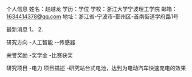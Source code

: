 个人信息
姓名：赵越龙
学历：学位
学校：浙江大学宁波理工学院
邮箱：1634414378@qq.com
地址：浙江省-宁波市-鄞州区-首南街道学府路1号

最新消息
1。
2.

研究方向
-人工智能
--传感器

荣誉奖励
-奖学金
-比赛获奖

研究项目
-电力
项目描述
-研究站台式电池，达到为电动汽车快速充电的效果
